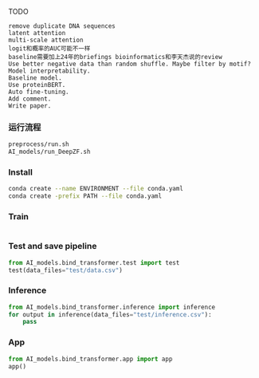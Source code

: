 TODO
```list
remove duplicate DNA sequences
latent attention
multi-scale attention
logit和概率的AUC可能不一样
baseline需要加上24年的briefings bioinformatics和李天杰说的review
Use better negative data than random shuffle. Maybe filter by motif?
Model interpretability.
Baseline model.
Use proteinBERT.
Auto fine-tuning.
Add comment.
Write paper.
```

### 运行流程
```bash
preprocess/run.sh
AI_models/run_DeepZF.sh
```

### Install
```bash
conda create --name ENVIRONMENT --file conda.yaml
conda create -prefix PATH --file conda.yaml
```

### Train
```python

```
### Test and save pipeline
```python
from AI_models.bind_transformer.test import test
test(data_files="test/data.csv")
```
### Inference
```python
from AI_models.bind_transformer.inference import inference
for output in inference(data_files="test/inference.csv"):
    pass
```
### App
```python
from AI_models.bind_transformer.app import app
app()
```
